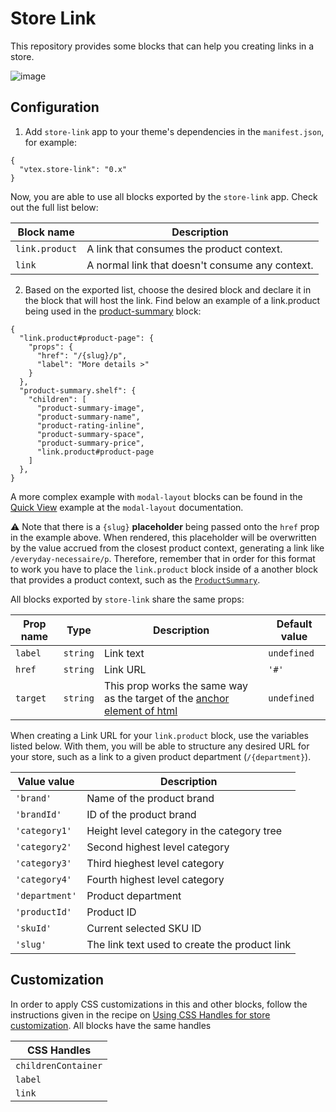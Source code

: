 # Store Link

This repository provides some blocks that can help you creating links in a store.

![image](https://user-images.githubusercontent.com/8517023/73387868-f1b36f80-42af-11ea-8e24-3045d2c819b4.png)

## Configuration

1. Add `store-link` app to your theme's dependencies in the `manifest.json`, for example:

```jsonc
{
  "vtex.store-link": "0.x"
}
```

Now, you are able to use all blocks exported by the `store-link` app. Check out the full list below:

| Block name     | Description                                     |
| -------------- | ----------------------------------------------- |
| `link.product` | A link that consumes the product context.       |
| `link`         | A normal link that doesn't consume any context. |

2. Based on the exported list, choose the desired block and declare it in the block that will host the link. Find below an example of a link.product being used in the [product-summary](https://vtex.io/docs/components/product/vtex.product-summary) block:

```jsonc
{
  "link.product#product-page": {
    "props": {
      "href": "/{slug}/p",
      "label": "More details >"
    }
  },
  "product-summary.shelf": {
    "children": [
      "product-summary-image",
      "product-summary-name",
      "product-rating-inline",
      "product-summary-space",
      "product-summary-price",
      "link.product#product-page
    ]
  },
}
```

A more complex example with `modal-layout` blocks can be found in the [Quick View](https://github.com/vtex-apps/modal-layout/blob/master/docs/README.md#modal-layout) example at the `modal-layout` documentation.

:warning: Note that there is a `{slug}` **placeholder** being passed onto the `href` prop in the example above. When rendered, this placeholder will be overwritten by the value accrued from the closest product context, generating a link like `/everyday-necessaire/p`. Therefore, remember that in order for this format to work you have to place the `link.product` block inside of a another block that provides a product context, such as the [`ProductSummary`](https://vtex.io/docs/components/product/vtex.product-summary).

All blocks exported by `store-link` share the same props:

| Prop name | Type     | Description                                                                                                                             | Default value |
| --------- | -------- | --------------------------------------------------------------------------------------------------------------------------------------- | ------------- |
| `label`   | `string` | Link text                                                                                                                               | `undefined`   |
| `href`    | `string` | Link URL                                                                                                                                | `'#'`         |
| `target`  | `string` | This prop works the same way as the target of the [anchor element of html](https://developer.mozilla.org/pt-BR/docs/Web/HTML/Element/a) | `undefined`   |

When creating a Link URL for your `link.product` block, use the variables listed below. With them, you will be able to structure any desired URL for your store, such as a link to a given product department (`/{department}`).

| Value value    | Description                                   |
| -------------- | --------------------------------------------- |
| `'brand'`      | Name of the product brand                     |
| `'brandId'`    | ID of the product brand                       |
| `'category1'`  | Height level category in the category tree    |
| `'category2'`  | Second highest level category                 |
| `'category3'`  | Third hieghest level category                 |
| `'category4'`  | Fourth highest level category                 |
| `'department'` | Product department                            |
| `'productId'`  | Product ID                                    |
| `'skuId'`      | Current selected SKU ID                       |
| `'slug'`       | The link text used to create the product link |

## Customization

In order to apply CSS customizations in this and other blocks, follow the instructions given in the recipe on [Using CSS Handles for store customization](https://vtex.io/docs/recipes/style/using-css-handles-for-store-customization). All blocks have the same handles

| CSS Handles         |
| ------------------- |
| `childrenContainer` |
| `label`             |
| `link`              |
